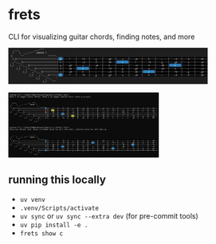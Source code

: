 # frets
CLI for visualizing guitar chords, finding notes, and more

![Demo](assets/frets_demo_8_18_25.gif)

<img src="assets/demo_8_19_25.png" alt="Demo" width="60%" />

## running this locally
- `uv venv`
- `.venv/Scripts/activate`
- `uv sync` or `uv sync --extra dev` (for pre-commit tools)
- `uv pip install -e .`
- `frets show c`
